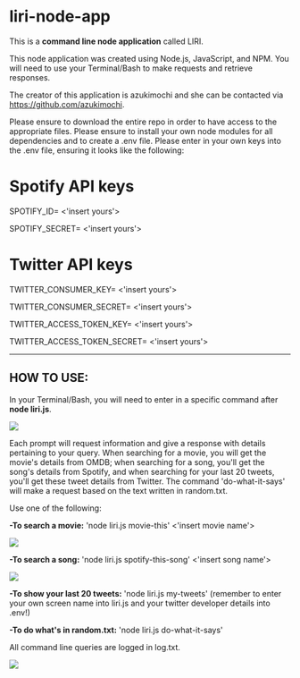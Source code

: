 # liri-node-app

This is a **command line node application** called LIRI.  

This node application was created using Node.js, JavaScript, and NPM.  You will need to use your Terminal/Bash to make requests and retrieve responses. 

The creator of this application is azukimochi and she can be contacted via https://github.com/azukimochi.

Please ensure to download the entire repo in order to have access to the appropriate files.  Please ensure to install your own node modules for all dependencies and to create a .env file.  Please enter in your own keys into the .env file, ensuring it looks like the following: 

# Spotify API keys

SPOTIFY_ID= <'insert yours'>

SPOTIFY_SECRET= <'insert yours'>

# Twitter API keys

TWITTER_CONSUMER_KEY= <'insert yours'>

TWITTER_CONSUMER_SECRET= <'insert yours'>

TWITTER_ACCESS_TOKEN_KEY= <'insert yours'>

TWITTER_ACCESS_TOKEN_SECRET= <'insert yours'>

___________________________________________________
## HOW TO USE:

In your Terminal/Bash, you will need to enter in a specific command after **node liri.js**.  

![](https://azukimochi.github.io/liri-node-app/README_images/screenshot-start.png)

Each prompt will request information and give a response with details pertaining to your query.  When searching for a movie, you will get the movie's details from OMDB; when searching for a song, you'll get the song's details from Spotify, and when searching for your last 20 tweets, you'll get these tweet details from Twitter.  The command 'do-what-it-says' will make a request based on the text written in random.txt. 

Use one of the following:

**-To search a movie:** 'node liri.js movie-this'  <'insert movie name'>

![](https://azukimochi.github.io/liri-node-app/README_images/screenshot-movie.png)

**-To search a song:** 'node liri.js spotify-this-song'  <'insert song name'>

![](https://azukimochi.github.io/liri-node-app/README_images/screenshot-spotify.png)

**-To show your last 20 tweets:** 'node liri.js my-tweets' (remember to enter your own screen name into liri.js and your twitter developer details into .env!)

**-To do what's in random.txt:** 'node liri.js do-what-it-says'

All command line queries are logged in log.txt.

![](https://azukimochi.github.io/liri-node-app/README_images/screenshot-log.png)
